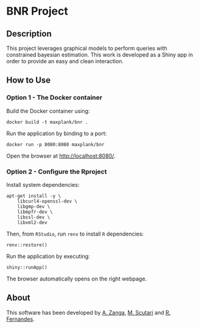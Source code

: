 # BNR Project

## Description

This project leverages graphical models to perform queries with constrained bayesian estimation.
This work is developed as a Shiny app in order to provide an easy and clean interaction.

## How to Use

### Option 1 - The Docker container

Build the Docker container using:

    docker build -t maxplank/bnr .

Run the application by binding to a port:

    docker run -p 8080:8080 maxplank/bnr

Open the browser at [http://localhost:8080/](http://localhost:8080/).

### Option 2 - Configure the Rproject

Install system dependencies:

    apt-get install -y \
        libcurl4-openssl-dev \
        libgmp-dev \
        libmpfr-dev \
        libssl-dev \
        libxml2-dev

Then, from `RStudio`, run `renv` to install `R` dependencies:

    renv::restore()

Run the application by executing:

    shiny::runApp()

The browser automatically opens on the right webpage.

## About

This software has been developed by [A. Zanga](mailto:alessio.zanga@unimib.it), [M. Scutari](mailto:scutari@bnlearn.com) and [R. Fernandes](fernandes@shh.mpg.de).
